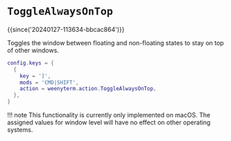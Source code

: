 # `ToggleAlwaysOnTop`

{{since('20240127-113634-bbcac864')}}

Toggles the window between floating and non-floating states to stay on top of other windows.

```lua
config.keys = {
  {
    key = ']',
    mods = 'CMD|SHIFT',
    action = weenyterm.action.ToggleAlwaysOnTop,
  },
}
```

!!! note 
    This functionality is currently only implemented on macOS. 
    The assigned values for window level will have no effect on other operating systems.
